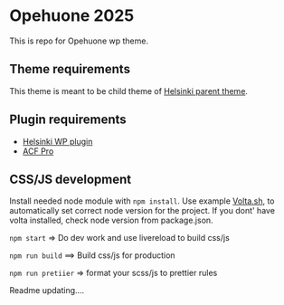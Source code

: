 # Opehuone 2025

This is repo for Opehuone wp theme.

## Theme requirements
This theme is meant to be child theme of [Helsinki parent theme](https://github.com/City-of-Helsinki/wordpress-helfi-helsinkiteema).

## Plugin requirements

- [Helsinki WP plugin](https://github.com/City-of-Helsinki/wordpress-helfi-hds-wp)
- [ACF Pro](https://www.advancedcustomfields.com/pro/)


## CSS/JS development

Install needed node module with `npm install`. Use example [Volta.sh](https://volta.sh/), to automatically set correct node version for the project. If you dont' have volta installed, check node version from package.json.

`npm start` => Do dev work and use livereload to build css/js

`npm run build` ==> Build css/js for production

`npm run pretiier` => format your scss/js to prettier rules


Readme updating....